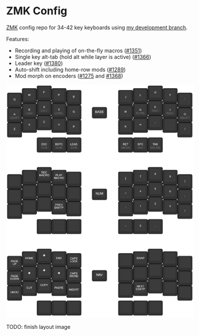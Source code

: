 # ZMK Config

[ZMK](https://zmk.dev) config repo for 34-42 key keyboards using [my development branch](https://github.com/nickconway/zmk/tree/dev).

Features:
- Recording and playing of on-the-fly macros ([#1351](https://github.com/zmkfirmware/zmk/pull/1351))
- Single key alt-tab (hold alt while layer is active) ([#1366](https://github.com/zmkfirmware/zmk/pull/1366))
- Leader key ([#1380](https://github.com/zmkfirmware/zmk/pull/1380))
- Auto-shift including home-row mods ([#1289](https://github.com/zmkfirmware/zmk/pull/1289))
- Mod morph on encoders ([#1275](https://github.com/zmkfirmware/zmk/pull/1275) and [#1368](https://github.com/zmkfirmware/zmk/pull/1368))

![layout](./layout.png?)

TODO: finish layout image
